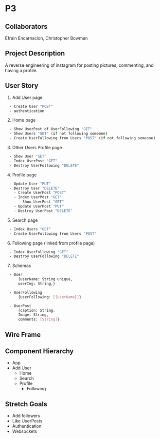 # P3

## Collaborators
Efrain Encarnacion, Christopher Bowman

## Project Description
A reverse engineering of instagram for posting pictures, commenting, and having a profile.

## User Story 

1. Add User page
```bash
  - Create User "POST"
  - authentication
```
2. Home page
```bash
  - Show UserPost of UserFollowing "GET"
  - Show Users "GET" (if not following someone)
  - Create UserFollowing from Users "POST" (if not following someone)
```
3. Other Users Profile page
```bash
  - Show User "GET"
  - Index UserPost "GET"
  - Destroy UserFollowing "DELETE"
```
4. Profile page
```bash
  - Update User "PUT"
  - Destroy User "DELETE"
    - Create UserPost "POST"
    - Index UserPost "GET"
      - Show UserPost "GET"
    - Update UserPost "PUT"
    - Destroy UserPost "DELETE"
```
5. Search page
```bash
  - Index Users "GET"
  - Create UserFollowing from Users "POST"
```
6. Following page (linked from profile page)
```bash
  - Index UserFollowing "GET"
  - Destroy UserFollowing "DELETE"
```
7. Schemas
```bash
  - User
      {userName: String unique,
      userImg: String,}

  - UserFollowing 
      {userFollowing: [{userName}]}

  - UserPost
      {caption: String,
      Image: String,
      comments: [String]}
```

## Wire Frame


## Component Hierarchy
 - App
  - Add User
    - Home
    - Search
    - Profile
      - Following

## Stretch Goals
- Add followers
- Like UserPosts
- Authentication
- Websockets
